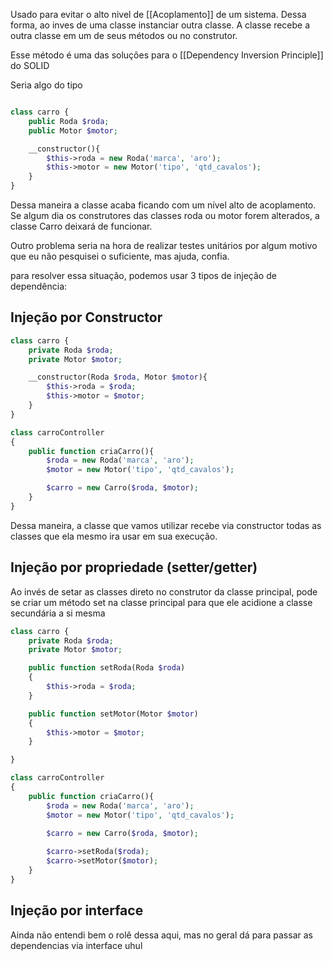 
Usado para evitar o alto nivel de [[Acoplamento]] de um sistema. Dessa forma, ao inves de uma classe instanciar outra classe. A classe recebe a outra classe em um de seus métodos ou no construtor. 


Esse método é  uma das soluções para o [[Dependency Inversion Principle]] do SOLID

Seria algo do tipo

```php

class carro {
	public Roda $roda;
	public Motor $motor;

	__constructor(){
		$this->roda = new Roda('marca', 'aro');
		$this->motor = new Motor('tipo', 'qtd_cavalos');
	}
}


```

Dessa maneira a classe acaba ficando com um nível alto de acoplamento. Se algum dia os construtores das classes roda ou motor forem alterados, a classe Carro deixará de funcionar.

Outro problema seria na hora de realizar testes unitários por algum motivo que eu não pesquisei o suficiente, mas ajuda, confia.

para resolver essa situação, podemos usar 3 tipos de injeção de dependência:

## Injeção por Constructor

``` php
class carro {
	private Roda $roda;
	private Motor $motor;

	__constructor(Roda $roda, Motor $motor){
		$this->roda = $roda;
		$this->motor = $motor;
	}
}

class carroController
{
	public function criaCarro(){
		$roda = new Roda('marca', 'aro');
		$motor = new Motor('tipo', 'qtd_cavalos');

		$carro = new Carro($roda, $motor);
	}
}

```

Dessa maneira, a classe que vamos utilizar recebe via constructor todas as classes que ela mesmo ira usar em sua execução.

## Injeção por propriedade (setter/getter)

Ao invés de setar as classes direto no construtor da classe principal, pode se criar um método set na classe principal para que ele acidione a classe secundária a si mesma 

``` php
class carro {
	private Roda $roda;
	private Motor $motor;

	public function setRoda(Roda $roda)
	{
		$this->roda = $roda;
	}

	public function setMotor(Motor $motor)
	{
		$this->motor = $motor;
	}

}

class carroController
{
	public function criaCarro(){
		$roda = new Roda('marca', 'aro');
		$motor = new Motor('tipo', 'qtd_cavalos');

		$carro = new Carro($roda, $motor);
		
		$carro->setRoda($roda);
		$carro->setMotor($motor);
	}
}
```




## Injeção por interface

Ainda não entendi bem o rolê dessa aqui, mas no geral dá para passar as dependencias via interface uhul
